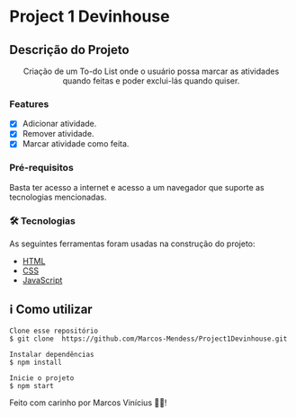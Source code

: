 # Project 1 Devinhouse

## Descrição do Projeto
<p align="center">Criação de um To-do List onde o usuário possa marcar as atividades quando feitas e poder exclui-lás quando quiser.</p>

### Features

- [x] Adicionar atividade.
- [x] Remover atividade.
- [x] Marcar atividade como feita.

### Pré-requisitos

Basta ter acesso a internet e acesso a um navegador que suporte as tecnologias mencionadas.

### 🛠 Tecnologias

As seguintes ferramentas foram usadas na construção do projeto:

- [HTML](https://developer.mozilla.org/pt-BR/docs/Web/HTML)
- [CSS](https://developer.mozilla.org/pt-BR/docs/Web/CSS)
- [JavaScript](https://developer.mozilla.org/pt-BR/docs/Web/JavaScript)

<h2>ℹ️ Como utilizar</h2>

    Clone esse repositório
    $ git clone  https://github.com/Marcos-Mendess/Project1Devinhouse.git

    Instalar dependências
    $ npm install

    Inicie o projeto
    $ npm start

Feito com carinho por Marcos Vinícius 👋🏽!



